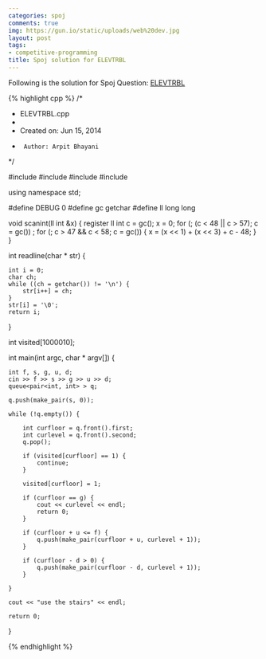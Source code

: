 ```yaml
---
categories: spoj
comments: true
img: https://gun.io/static/uploads/web%20dev.jpg
layout: post
tags:
- competitive-programming
title: Spoj solution for ELEVTRBL
---
```


Following is the solution for Spoj Question: [ELEVTRBL](http://www.spoj.com/problems/ELEVTRBL/)

{% highlight cpp %}
/*
 * ELEVTRBL.cpp
 *
 *  Created on: Jun 15, 2014
 *      Author: Arpit Bhayani
 */

#include <queue>
#include <cstdio>
#include <cstdlib>
#include <iostream>

using namespace std;

#define DEBUG 0
#define gc getchar
#define ll long long

void scanint(ll int &x) {
	register ll int c = gc();
	x = 0;
	for (; (c < 48 || c > 57); c = gc())
		;
	for (; c > 47 && c < 58; c = gc()) {
		x = (x << 1) + (x << 3) + c - 48;
	}
}

int readline(char * str) {

	int i = 0;
	char ch;
	while ((ch = getchar()) != '\n') {
		str[i++] = ch;
	}
	str[i] = '\0';
	return i;
}

int visited[1000010];

int main(int argc, char * argv[]) {

	int f, s, g, u, d;
	cin >> f >> s >> g >> u >> d;
	queue<pair<int, int> > q;

	q.push(make_pair(s, 0));

	while (!q.empty()) {

		int curfloor = q.front().first;
		int curlevel = q.front().second;
		q.pop();

		if (visited[curfloor] == 1) {
			continue;
		}

		visited[curfloor] = 1;

		if (curfloor == g) {
			cout << curlevel << endl;
			return 0;
		}

		if (curfloor + u <= f) {
			q.push(make_pair(curfloor + u, curlevel + 1));
		}

		if (curfloor - d > 0) {
			q.push(make_pair(curfloor - d, curlevel + 1));
		}

	}

	cout << "use the stairs" << endl;

	return 0;
}

{% endhighlight %}